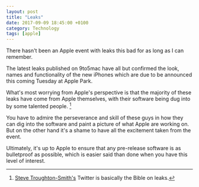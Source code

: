 ```yaml
---
layout: post
title: "Leaks"
date: 2017-09-09 18:45:00 +0100
category: Technology
tags: [apple]
---
```


There hasn't been an Apple event with leaks this bad for as long as I can remember. 

The latest leaks published on 9to5mac have all but confirmed the look, names and functionality of the new iPhones which are due to be announced this coming Tuesday at Apple Park.  

What's most worrying from Apple's perspective is that the majority of these leaks have come from Apple themselves, with their software being dug into by some talented people. [^1]

You have to admire the perseverance and skill of these guys in how they can dig into the software and paint a picture of what Apple are working on. But on the other hand it's a shame to have all the excitement taken from the event. 

Ultimately, it's up to Apple to ensure that any pre-release software is as bulletproof as possible, which is easier said than done when you have this level of interest. 


[^1]: [Steve Troughton-Smith's][sts] Twitter is basically the Bible on leaks. 

[sts]: https://twitter.com/stroughtonsmith
